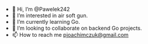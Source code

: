 - 👋 Hi, I’m @Pawelek242
- 👀 I’m interested in air soft gun.
- 🌱 I’m currently learning Go.
- 💞️ I’m looking to collaborate on backend Go projects.
- 📫 How to reach me pjoachimczuk@gmail.com

<!---
Pawelek242/Pawelek242 is a ✨ special ✨ repository because its `README.md` (this file) appears on your GitHub profile.
You can click the Preview link to take a look at your changes.
--->
